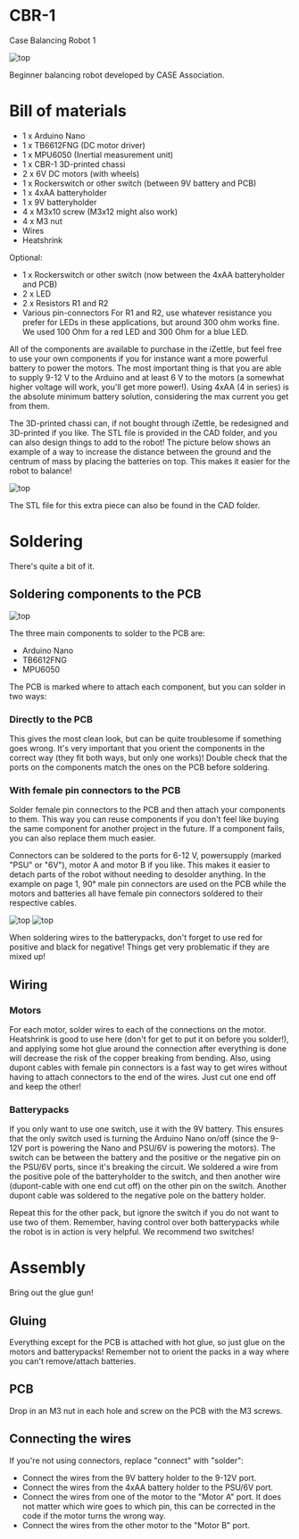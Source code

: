 # CBR-1
Case Balancing Robot 1

![top](https://raw.githubusercontent.com/CASE-Association/CBR-1/main/Pictures/IMG_20210428_215750.jpg)

Beginner balancing robot developed by CASE Association.

# Bill of materials
  - 1 x Arduino Nano
  - 1 x TB6612FNG (DC motor driver)
  - 1 x MPU6050 (Inertial measurement unit)
  - 1 x CBR-1 3D-printed chassi
  - 2 x 6V DC motors (with wheels)
  - 1 x Rockerswitch or other switch (between 9V battery and PCB)
  - 1 x 4xAA batteryholder
  - 1 x 9V batteryholder
  - 4 x M3x10 screw (M3x12 might also work)
  - 4 x M3 nut
  - Wires
  - Heatshrink

Optional:

  - 1 x Rockerswitch or other switch (now between the 4xAA batteryholder and PCB)
  - 2 x LED
  - 2 x Resistors R1 and R2
  - Various pin-connectors
For R1 and R2, use whatever resistance you prefer for LEDs in these applications, but around 300 ohm works fine. We used 100 Ohm for a red LED and 300 Ohm for a blue LED.

All of the components are available to purchase in the iZettle, but feel free to use your own components if you for instance want a more powerful battery to power the motors. The most important thing is that you are able to supply 9-12 V to the Arduino and at least 6 V to the motors (a somewhat higher voltage will work, you'll get more power!). Using 4xAA (4 in series) is the absolute minimum battery solution, considering the max current you get from them.


The 3D-printed chassi can, if not bought through iZettle, be redesigned and 3D-printed if you like. The STL file is provided in the CAD folder, and you can also design things to add to the robot! The picture below shows an example of a way to increase the distance between the ground and the centrum of mass by placing the batteries on top. This makes it easier for the robot to balance!

![top](https://raw.githubusercontent.com/CASE-Association/CBR-1/main/Pictures/Andreas%20dubbeldeckare.jpg)

The STL file for this extra piece can also be found in the CAD folder.

# Soldering
There's quite a bit of it.

## Soldering components to the PCB

![top](https://raw.githubusercontent.com/CASE-Association/CBR-1/main/Pictures/IMG_20210429_180747__01.jpg)

The three main components to solder to the PCB are:

  - Arduino Nano
  - TB6612FNG
  - MPU6050

The PCB is marked where to attach each component, but you can solder in two ways:

### Directly to the PCB
This gives the most clean look, but can be quite troublesome if something goes wrong. It's very important that you orient the components in the correct way (they fit both ways, but only one works)! Double check that the ports on the components match the ones on the PCB before soldering.

### With female pin connectors to the PCB
Solder female pin connectors to the PCB and then attach your components to them. This way you can reuse components if you don't feel like buying the same component for another project in the future. If a component fails, you can also replace them much easier.

Connectors can be soldered to the ports for 6-12 V, powersupply (marked "PSU" or "6V"), motor A and motor B if you like. This makes it easier to detach parts of the robot without needing to desolder anything. In the example on page 1, 90° male pin connectors are used on the PCB while the motors and batteries all have female pin connectors soldered to their respective cables.

![top](https://github.com/CASE-Association/CBR-1/blob/main/Pictures/90degreeConnectors.jpg)
![top](https://github.com/CASE-Association/CBR-1/blob/main/Pictures/4xAA.jpg)

When soldering wires to the batterypacks, don't forget to use red for positive and black for negative! Things get very problematic if they are mixed up!

## Wiring

### Motors
For each motor, solder wires to each of the connections on the motor. Heatshrink is good to use here (don't for get to put it on before you solder!), and applying some hot glue around the connection after everything is done will decrease the risk of the copper breaking from bending. Also, using dupont cables with female pin connectors is a fast way to get wires without having to attach connectors to the end of the wires. Just cut one end off and keep the other!

### Batterypacks
If you only want to use one switch, use it with the 9V battery. This ensures that the only switch used is turning the Arduino Nano on/off (since the 9-12V port is powering the Nano and PSU/6V is powering the motors).
The switch can be between the battery and the positive or the negative pin on the PSU/6V ports, since it's breaking the circuit. We soldered a wire from the positive pole of the batteryholder to the switch, and then another wire (dupont-cable with one end cut off) on the other pin on the switch. Another dupont cable was soldered to the negative pole on the battery holder.

Repeat this for the other pack, but ignore the switch if you do not want to use two of them. Remember, having control over both batterypacks while the robot is in action is very helpful. We recommend two switches!
# Assembly
Bring out the glue gun! 

## Gluing

Everything except for the PCB is attached with hot glue, so just glue on the motors and batterypacks! Remember not to orient the packs in a way where you can't remove/attach batteries.

## PCB
Drop in an M3 nut in each hole and screw on the PCB with the M3 screws.

## Connecting the wires
If you're not using connectors, replace "connect" with "solder":
  - Connect the wires from the 9V battery holder to the 9-12V port.
  - Connect the wires from the 4xAA battery holder to the PSU/6V port.
  - Connect the wires from one of the motor to the "Motor A" port. It does not matter which wire goes to which pin, this can be corrected in the code if the motor turns the wrong way.
  - Connect the wires from the other motor to the "Motor B" port.










